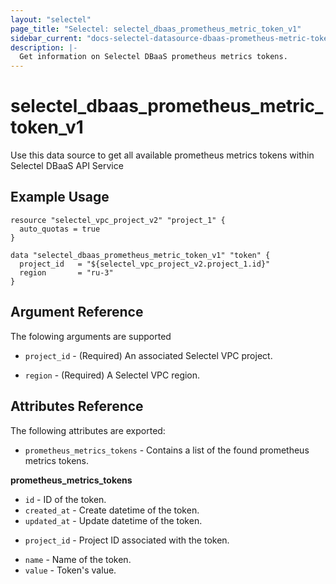 ```yaml
---
layout: "selectel"
page_title: "Selectel: selectel_dbaas_prometheus_metric_token_v1"
sidebar_current: "docs-selectel-datasource-dbaas-prometheus-metric-token-v1"
description: |-
  Get information on Selectel DBaaS prometheus metrics tokens.
---
```


# selectel\_dbaas\_prometheus_metric_token_v1

Use this data source to get all available prometheus metrics tokens within Selectel DBaaS API Service

## Example Usage

```hcl
resource "selectel_vpc_project_v2" "project_1" {
  auto_quotas = true
}

data "selectel_dbaas_prometheus_metric_token_v1" "token" {
  project_id   = "${selectel_vpc_project_v2.project_1.id}"
  region       = "ru-3"
}
```

## Argument Reference

The folowing arguments are supported

* `project_id` - (Required) An associated Selectel VPC project.

* `region` - (Required) A Selectel VPC region.

## Attributes Reference

The following attributes are exported:

* `prometheus_metrics_tokens` - Contains a list of the found prometheus metrics tokens.

**prometheus_metrics_tokens**

- `id` - ID of the token.
- `created_at` - Create datetime of the token.
- `updated_at` - Update datetime of the token.
* `project_id` - Project ID associated with the token.
- `name` - Name of the token.
- `value` - Token's value.
